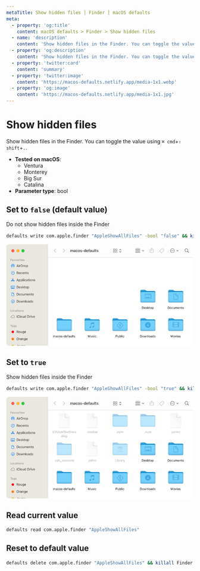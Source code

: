 ```yaml
---
metaTitle: Show hidden files | Finder | macOS defaults
meta:
  - property: 'og:title'
    content: macOS defaults > Finder > Show hidden files
  - name: 'description'
    content: 'Show hidden files in the Finder. You can toggle the value using `⌘ cmd`+`⇧ shift`+`.`.'
  - property: 'og:description'
    content: 'Show hidden files in the Finder. You can toggle the value using `⌘ cmd`+`⇧ shift`+`.`.'
  - property: 'twitter:card'
    content: 'summary'
  - property: 'twitter:image'
    content: 'https://macos-defaults.netlify.app/media-1x1.webp'
  - property: 'og:image'
    content: 'https://macos-defaults.netlify.app/media-1x1.jpg'
---
```


# Show hidden files

Show hidden files in the Finder. You can toggle the value using `⌘ cmd`+`⇧ shift`+`.`.

<!-- break lists -->

- **Tested on macOS**:
  - Ventura
  - Monterey
  - Big Sur
  - Catalina
- **Parameter type**: bool

## Set to `false` (default value)

Do not show hidden files inside the Finder

```bash
defaults write com.apple.finder "AppleShowAllFiles" -bool "false" && killall Finder
```

<img
  src="./images/AppleShowAllFiles/false.png"
  alt="Example output with value set to false"
  width="740" height="451" style="height: auto"
/>

## Set to `true`

Show hidden files inside the Finder

```bash
defaults write com.apple.finder "AppleShowAllFiles" -bool "true" && killall Finder
```

<img
  src="./images/AppleShowAllFiles/true.png"
  alt="Example output with value set to true"
  width="740" height="451" style="height: auto"
/>

## Read current value

```bash
defaults read com.apple.finder "AppleShowAllFiles"
```

## Reset to default value

```bash
defaults delete com.apple.finder "AppleShowAllFiles" && killall Finder
```
